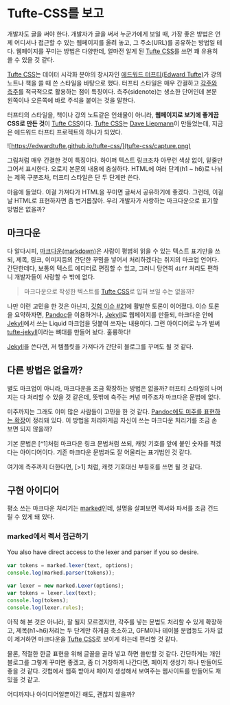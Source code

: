 # Tufte-CSS를 보고

개발자도 글을 써야 한다. 개발자가 글을 써서 누군가에게 보일 때, 가장 좋은 방법은 언제 어디서나 접근할 수 있는 웹페이지를 올려 놓고, 그 주소(URL)를 공유하는 방법일 테다. 웹페이지를 꾸미는 방법은 다양한데, 얼마전 알게 된 [Tufte CSS]를 쓰면 꽤 유용히 쓸 수 있을 것 같다.

[Tufte CSS]는 데이터 시각화 분야의 창시자인 [에드워드 터프티(Edward Tufte)][Edward Tufte]가 강의 노트나 책을 쓸 때 쓴 스타일을 바탕으로 했다. 터프티 스타일은 매우 간결하고 [각주와 측주](https://ko.wikipedia.org/wiki/각주)를 적극적으로 활용하는 점이 특징이다. 측주(sidenote)는 생소한 단어인데 본문 왼쪽이나 오른쪽에 바로 주석을 붙이는 것을 말한다.

터프티의 스타일을, 책이나 강의 노트같은 인쇄물이 아니라, **웹페이지로 보기에 좋게끔 CSS로 만든 것**이 [Tufte CSS]이다. [Tufte CSS]는 [Dave Liepmann]이 만들었는데, 지금은 에드워드 터프티 프로젝트의 하나가 되었다.

![https://edwardtufte.github.io/tufte-css/](tufte-css/capture.png)

그림처럼 매우 간결한 것이 특징이다. 하이퍼 텍스트 링크조차 아무런 색상 없이, 밑줄만 그어서 표시한다. 오로지 본문의 내용에 충실하다. HTML에 여러 단계(h1 ~ h6)로 나뉘는 제목 구분조차, 터프티 스타일은 단 두 단계만 쓴다.

마음에 들었다. 이걸 가져다가 HTML을 꾸미면 글써서 공유하기에 좋겠다. 그런데, 이걸 날 HTML로 표현하자면 좀 번거롭잖아. 우리 개발자가 사랑하는 마크다운으로 표기할 방법은 없을까?

## 마크다운

다 알다시피, [마크다운(markdown)](https://daringfireball.net/projects/markdown/)은 사람이 평범히 읽을 수 있는 텍스트 표기만을 쓰되, 제목, 링크, 이미지등의 간단한 꾸밈을 넣어서 처리하겠다는 취지의 마크업 언어다. 간단한데다, 보통의 텍스트 에디터로 편집할 수 있고, 그러니 당연히 `diff` 처리도 편하니 개발자들이 사랑할 수 밖에 없다.

> 마크다운으로 작성한 텍스트를 [Tufte CSS]로 입혀 보일 수는 없을까?

나만 이런 고민을 한 것은 아닌지, [깃헙 이슈 #21](https://github.com/edwardtufte/tufte-css/issues/21)에 활발한 토론이 이어졌다. 이슈 토론을 요약하자면, [Pandoc]을 이용하거나, [Jekyll]로 웹페이지를 만들되, 마크다운 안에 [Jekyll]에서 쓰는 Liquid 마크업을 덧붙여 쓰자는 내용이다. 그런 아이디어로 누가 벌써 [tufte-jekyll]이라는 뼈대를 만들어 놨다. 훌륭하다!

[Jekyll]을 쓴다면, 저 템플릿을 가져다가 간단히 블로그를 꾸며도 될 것 같다.

## 다른 방법은 없을까?

별도 마크업이 아니라, 마크다운을 조금 확장하는 방법은 없을까? 터프티 스타일의 나머지는 다 처리할 수 있을 것 같은데, 뜻밖에 측주는 커녕 미주조차 마크다운 문법에 없다.

미주까지는 그래도 이미 많은 사람들이 고민을 한 것 같다. [Pandoc에도 미주를 표현하는 확장](http://pandoc.org/README.html#footnotes)이 정리돼 있다. 이 방법을 처리하게끔 자신이 쓰는 마크다운 처리기를 조금 손 보면 되지 않을까?

기본 문법은 \[^1\]처럼 마크다운 링크 문법처럼 쓰되, 캐럿 기호를 앞에 붙인 숫자를 적겠다는 아이디어이다. 기존 마크다운 문법과도 잘 어울리는 표기법인 것 같다.

여기에 측주까지 더한다면, \[>1\] 처럼, 캐럿 기호대신 부등호를 쓰면 될 것 같다.

## 구현 아이디어

평소 쓰는 마크다운 처리기는 [marked]인데, 설명을 살펴보면 렉서와 파서를 조금 건드릴 수 있게 돼 있다.

### marked에서 렉서 접근하기

You also have direct access to the lexer and parser if you so desire.

``` javascript
var tokens = marked.lexer(text, options);
console.log(marked.parser(tokens));
```

``` javascript
var lexer = new marked.Lexer(options);
var tokens = lexer.lex(text);
console.log(tokens);
console.log(lexer.rules);
```

아직 해 본 것은 아니라, 잘 될지 모르겠지만, 각주를 넣는 문법도 처리할 수 있게 확장하고, 제목(h1~h6)처리는 두 단계만 하게끔 축소하고, GFM이나 테이블 문법등도 가차 없이 제거하면 마크다운을 [Tufte CSS]로 보이게 하는데 편리할 것 같다.

물론, 적절한 한글 표현을 위해 글꼴을 골라 넣고 하면 쓸만할 것 같다. 간단하게는 개인 블로그를 그렇게 꾸미면 좋겠고, 좀 더 거창하게 나간다면, 페이지 생성기 하나 만들어도 좋을 것 같다. 깃헙에서 웹훅 받아서 페이지 생성해서 보여주는 웹사이트를 만들어도 재밌을 것 같고.

어디까지나 아이디어일뿐이긴 해도, 괜찮지 않을까?

[Edward Tufte]: https://en.wikipedia.org/wiki/Edward_Tufte
[Dave Liepmann]: http://www.daveliepmann.com
[Tufte CSS]: https://edwardtufte.github.io/tufte-css/
[Pandoc]: http://pandoc.org/
[Jekyll]: https://jekyllrb.com
[tufte-jekyll]: https://github.com/clayh53/tufte-jekyll
[marked]: https://github.com/chjj/marked
